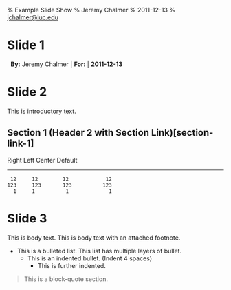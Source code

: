 % Example Slide Show
% Jeremy Chalmer
% 2011-12-13
% jchalmer@luc.edu


# Slide 1  

&nbsp; **By:** Jeremy Chalmer |  **For:** | **2011-12-13**

# Slide 2

This is introductory text.

## Section 1 (Header 2 with Section Link)[section-link-1] ##

  Right     Left     Center     Default
-------     ------ ----------   -------
     12     12        12            12
    123     123       123          123
      1     1          1             1


# Slide 3 #


This is body text. This is body text with an attached footnote.

* This is a bulleted list. This list has multiple layers of bullet.
    * This is an indented bullet. (Indent 4 spaces)
        * This is further indented.

> This is a block-quote section. 

